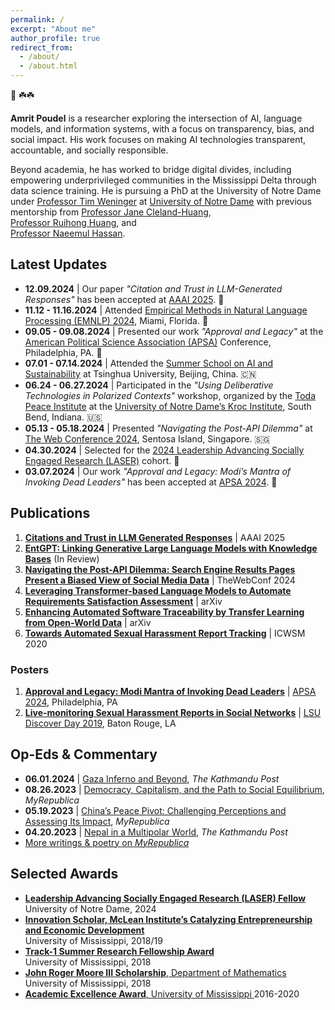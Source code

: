 ```yaml
---
permalink: /
excerpt: "About me"
author_profile: true
redirect_from: 
  - /about/
  - /about.html
---
```


🙏 ☘️☘️
<p><strong>Amrit Poudel</strong> is a researcher exploring the intersection of AI, language models, and information systems, with a focus on transparency, bias, and social impact. His work focuses on making AI technologies transparent, accountable, and socially responsible.  

Beyond academia, he has worked to bridge digital divides, including empowering underprivileged communities in the Mississippi Delta through data science training. He is pursuing a PhD at the University of Notre Dame under <a href="https://engineering.nd.edu/faculty/tim-weninger/">Professor Tim Weninger</a> at <a href="https://www.nd.edu">University of Notre Dame</a> with previous mentorship from 
<a href="https://engineering.nd.edu/faculty/jane-cleland-huang/">Professor Jane Cleland-Huang</a>,  
<a href="https://people.engr.tamu.edu/huangrh/index.html">Professor Ruihong Huang</a>, and  
<a href="https://ischool.umd.edu/directory/naeemul-hassan/">Professor Naeemul Hassan</a>.  
</p>


<h2>Latest Updates</h2>  
<ul>  
  <li><strong>12.09.2024</strong> | Our paper <em>"Citation and Trust in LLM-Generated Responses"</em> has been accepted at <a href="https://aaai.org/aaai-conference/">AAAI 2025</a>. 🎉</li>  
  <li><strong>11.12 - 11.16.2024</strong> | Attended <a href="https://2024.emnlp.org/">Empirical Methods in Natural Language Processing (EMNLP) 2024</a>, Miami, Florida. 🌴</li>  
  <li><strong>09.05 - 09.08.2024</strong> | Presented our work <em>"Approval and Legacy"</em> at the <a href="https://www.apsanet.org/annualmeeting">American Political Science Association (APSA)</a> Conference, Philadelphia, PA. 🔔</li>  
  <li><strong>07.01 - 07.14.2024</strong> | Attended the <a href="https://www.tsinghua.edu.cn/en/">Summer School on AI and Sustainability</a> at Tsinghua University, Beijing, China. 🇨🇳</li>  
  <li><strong>06.24 - 06.27.2024</strong> | Participated in the <em>"Using Deliberative Technologies in Polarized Contexts"</em> workshop, organized by the <a href="https://toda.org/">Toda Peace Institute</a> at the <a href="https://kroc.nd.edu/">University of Notre Dame’s Kroc Institute</a>, South Bend, Indiana. 🇺🇸</li>  
  <li><strong>05.13 - 05.18.2024</strong> | Presented <em>"Navigating the Post-API Dilemma"</em> at <a href="https://www2024.thewebconf.org/">The Web Conference 2024</a>, Sentosa Island, Singapore. 🇸🇬</li>  
  <li><strong>04.30.2024</strong> | Selected for the <a href="https://laser.nd.edu/">2024 Leadership Advancing Socially Engaged Research (LASER)</a> cohort. 🎉</li>  
  <li><strong>03.07.2024</strong> | Our work <em>"Approval and Legacy: Modi’s Mantra of Invoking Dead Leaders"</em> has been accepted at <a href="https://www.apsanet.org/annualmeeting">APSA 2024</a>. 🎉</li>  
</ul>


<h2>Publications</h2>
<ol>
  <li><strong><a href="https://arxiv.org/abs/2501.01303">Citations and Trust in LLM Generated Responses</a></strong> | AAAI 2025</li>
  <li><strong><a href="https://arxiv.org/abs/2402.06738">EntGPT: Linking Generative Large Language Models with Knowledge Bases</a></strong> (In Review)</li>
  <li><strong><a href="https://arxiv.org/pdf/2401.15479.pdf">Navigating the Post-API Dilemma: Search Engine Results Pages Present a Biased View of Social Media Data</a></strong> | TheWebConf 2024</li>
  <li><strong><a href="https://arxiv.org/pdf/2312.04463.pdf">Leveraging Transformer-based Language Models to Automate Requirements Satisfaction Assessment</a></strong> | arXiv</li>
  <li><strong><a href="https://arxiv.org/abs/2207.01084">Enhancing Automated Software Traceability by Transfer Learning from Open-World Data</a></strong> | arXiv</li>
  <li><strong><a href="https://ojs.aaai.org//index.php/ICWSM/article/view/7296">Towards Automated Sexual Harassment Report Tracking</a></strong> | ICWSM 2020</li>

</ol>

<h3>Posters</h3>
<ol>
  <li><strong><a href="https://apsa2024-apsa.ipostersessions.com/Default.aspx?s=91-0C-7B-A2-41-0E-91-1B-16-A7-EC-A1-25-BF-D8-08">Approval and Legacy: Modi Mantra of Invoking Dead Leaders</a></strong> | <a href="https://convention2.allacademic.com/one/apsa/apsa24/index.php?cmd=Online+Program+View+Paper&selected_paper_id=2141819&PHPSESSID=g06khiol1t8opn1pd67d74bscr">APSA 2024</a>, Philadelphia, PA</li>
  <li><strong><a href="https://apoudel1021.github.io/files/LSU%20Research%20DAY%202019.pdf">Live-monitoring Sexual Harassment Reports in Social Networks</a></strong> | <a href="https://sites01.lsu.edu/wp/discover/files/2019/04/Discover-Day-Program-2019-online.pdf">LSU Discover Day 2019</a>, Baton Rouge, LA</li>
</ol>



<h2>Op-Eds & Commentary</h2>  
<ul>  
  <li><strong>06.01.2024</strong> | <a href="https://kathmandupost.com/columns/2024/06/01/gaza-inferno-and-beyond/">Gaza Inferno and Beyond</a>, <em>The Kathmandu Post</em></li>  
  <li><strong>08.26.2023</strong> | <a href="https://myrepublica.nagariknetwork.com/news/democracy-capitalism-and-the-path-to-social-equilibrium/">Democracy, Capitalism, and the Path to Social Equilibrium</a>, <em>MyRepublica</em></li>  
  <li><strong>05.19.2023</strong> | <a href="https://myrepublica.nagariknetwork.com/news/china-s-peace-pivot-challenging-perceptions-and-assessing-its-impact/">China’s Peace Pivot: Challenging Perceptions and Assessing Its Impact</a>, <em>MyRepublica</em></li>  
  <li><strong>04.20.2023</strong> | <a href="https://kathmandupost.com/columns/2023/04/20/rise-of-multipolarity-and-nepal">Nepal in a Multipolar World</a>, <em>The Kathmandu Post</em></li>  
  <li><a href="https://myrepublica.nagariknetwork.com/news/author/1950/">More writings & poetry on <em>MyRepublica</em></a></li>  
</ul>

<h2>Selected Awards</h2>
<ul>
  <li>
    <a href="https://graduateschool.nd.edu/graduate-training/leadership/laser/2024-laser-training-cohort/">
      <strong>Leadership Advancing Socially Engaged Research (LASER) Fellow</strong>
    </a>  
    <br>University of Notre Dame, 2024
  </li>

  <li>
    <a href="https://mclean.olemiss.edu/ceed/">
      <strong>Innovation Scholar, McLean Institute’s Catalyzing Entrepreneurship and Economic Development</strong>
    </a>  
    <br>University of Mississippi, 2018/19
  </li>

  <li>
    <a href="https://news.olemiss.edu/undergraduates-conducting-data-science-research-faculty-mentors/">
      <strong>Track-1 Summer Research Fellowship Award</strong>
    </a>  
    <br>University of Mississippi, 2018
  </li>

  <li>
    <a href="https://math.olemiss.edu/undergraduate-awards-recipients/">
      <strong>John Roger Moore III Scholarship</strong>, Department of Mathematics
    </a>  
    <br>University of Mississippi, 2018
  </li>

  <li>
    <a href="https://international.olemiss.edu/scholarships-for-international-undergraduates/">
      <strong>Academic Excellence Award</strong>, University of Mississippi  
    </a>  
    2016-2020
  </li>
</ul>


